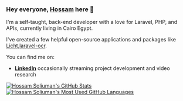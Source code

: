 ### Hey everyone, [Hossam]([https://HossamSoliuman.com](https://www.linkedin.com/in/hossam-soliuman-a62753228)) here 👋

I'm a self-taught, back-end developer with a love for Laravel, PHP, and APIs, currently living in Cairo Egypt.

I've created a few helpful open-source applications and packages like [Licht](https://github.com/HossamSoliuman/licht),[laravel-ocr](https://github.com/HossamSoliuman/laravel-ocr).

You can find me on:

- **[LinkedIn](https://www.linkedin.com/in/hossam-soliuman-a62753228)** occasionally streaming project development and video research

<a href="https://github.com/HossamSoliuman/github-readme-stats">
  <img align="top" src="https://github-readme-stats.vercel.app/api?username=HossamSoliuman&hide=contribs&count_private=true&theme=dracula&show_icons=true" alt="Hossam Soliuman's GitHub Stats" />
</a>

<a href="https://github.com/HossamSoliuman/github-readme-stats">
  <img align="top" src="https://github-readme-stats.vercel.app/api/top-langs/?username=HossamSoliuman&count_private=true&theme=dracula&show_icons=true&hide=css&layout=compact&card_width=270" alt="Hossam Soliuman's Most Used GitHub Languages" />
</a>
